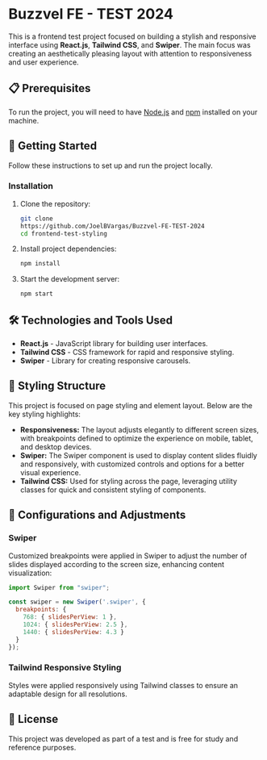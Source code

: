 # Buzzvel FE - TEST 2024

This is a frontend test project focused on building a stylish and responsive interface using **React.js**, **Tailwind CSS**, and **Swiper**. The main focus was creating an aesthetically pleasing layout with attention to responsiveness and user experience.

## 📋 Prerequisites

To run the project, you will need to have [Node.js](https://nodejs.org/) and [npm](https://www.npmjs.com/) installed on your machine.

## 🚀 Getting Started

Follow these instructions to set up and run the project locally.

### Installation

1. Clone the repository:

   ```bash
   git clone
   https://github.com/JoelBVargas/Buzzvel-FE-TEST-2024
   cd frontend-test-styling

2. Install project dependencies:

   ```bash
   npm install

3. Start the development server:

   ```bash
   npm start

## 🛠️ Technologies and Tools Used

- **React.js** - JavaScript library for building user interfaces.
- **Tailwind CSS** - CSS framework for rapid and responsive styling.
- **Swiper** - Library for creating responsive carousels.

## 🎨 Styling Structure

This project is focused on page styling and element layout. Below are the key styling highlights:

- **Responsiveness:** The layout adjusts elegantly to different screen sizes, with breakpoints defined to optimize the experience on mobile, tablet, and desktop devices.
- **Swiper:** The Swiper component is used to display content slides fluidly and responsively, with customized controls and options for a better visual experience.
- **Tailwind CSS:** Used for styling across the page, leveraging utility classes for quick and consistent styling of components.

## 🔧 Configurations and Adjustments

### Swiper

Customized breakpoints were applied in Swiper to adjust the number of slides displayed according to the screen size, enhancing content visualization:

```javascript
import Swiper from "swiper";

const swiper = new Swiper('.swiper', {
  breakpoints: {
    768: { slidesPerView: 1 },
    1024: { slidesPerView: 2.5 },
    1440: { slidesPerView: 4.3 }
  }
});
```
### Tailwind Responsive Styling

Styles were applied responsively using Tailwind classes to ensure an adaptable design for all resolutions.

## 📄 License

This project was developed as part of a test and is free for study and reference purposes.
